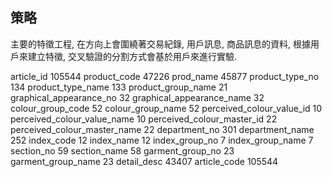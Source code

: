 
##  策略

主要的特徵工程, 在方向上會圍繞著交易紀錄, 用戶訊息, 商品訊息的資料, 根據用戶來建立特徵, 交叉驗證的分割方式會基於用戶來進行實驗.

article_id                      105544
product_code                     47226
prod_name                        45877
product_type_no                    134
product_type_name                  133
product_group_name                  21
graphical_appearance_no             32
graphical_appearance_name           32
colour_group_code                   52
colour_group_name                   52
perceived_colour_value_id           10
perceived_colour_value_name         10
perceived_colour_master_id          22
perceived_colour_master_name        22
department_no                      301
department_name                    252
index_code                          12
index_name                          12
index_group_no                       7
index_group_name                     7
section_no                          59
section_name                        58
garment_group_no                    23
garment_group_name                  23
detail_desc                      43407
article_code                    105544


